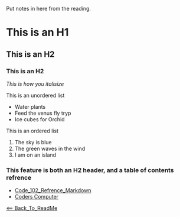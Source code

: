 Put notes in here from the reading. 

# This is an H1

## This is an H2

### This is an H2

*This is how you italisize*

This is an unordered list
- Water plants
- Feed the venus fly tryp
- Ice cubes for Orchid

This is an ordered list
1. The sky is blue
2. The green waves in the wind
3. I am on an island

### This feature is both an H2 header, and a table of contents refrence
- [Code_102_Refrence_Markdown](class102.md)
- [Coders Computer](coderscomputer.md)

[<== Back_To_ReadMe](readme.md)

